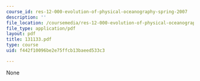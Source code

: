 ```yaml
---
course_id: res-12-000-evolution-of-physical-oceanography-spring-2007
description: ''
file_location: /coursemedia/res-12-000-evolution-of-physical-oceanography-spring-2007/f442f10096be2e75ffcb13baeed533c3_131133.pdf
file_type: application/pdf
layout: pdf
title: 131133.pdf
type: course
uid: f442f10096be2e75ffcb13baeed533c3

---
```

None